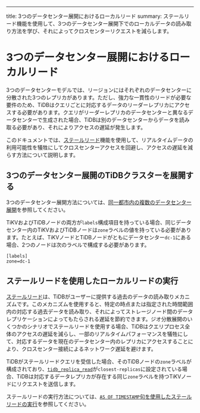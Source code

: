 ---
title: 3つのデータセンター展開におけるローカルリード
summary: ステールリード機能を使用して、3つのデータセンター展開下でのローカルデータの読み取り方法を学び、それによってクロスセンターリクエストを減らします。

# 3つのデータセンター展開におけるローカルリード

3つのデータセンターモデルでは、リージョンにはそれぞれのデータセンターに分散された3つのレプリカがあります。ただし、強力な一貫性のリードが必要な要件のため、TiDBはクエリごとに対応するデータのリーダーレプリカにアクセスする必要があります。クエリがリーダーレプリカのデータセンターと異なるデータセンターで生成された場合、TiDBは別のデータセンターからデータを読み取る必要があり、それによりアクセスの遅延が発生します。

このドキュメントでは、[ステールリード](/stale-read.md)機能を使用して、リアルタイムデータの利用可能性を犠牲にしてクロスセンターアクセスを回避し、アクセスの遅延を減らす方法について説明します。

## 3つのデータセンター展開のTiDBクラスターを展開する

3つのデータセンター展開方法については、[同一都市内の複数のデータセンター展開](/multi-data-centers-in-one-city-deployment.md)を参照してください。

TiKVおよびTiDBノードの両方が`labels`構成項目を持っている場合、同じデータセンター内のTiKVおよびTiDBノードは`zone`ラベルの値を持っている必要があります。たとえば、TiKVノードとTiDBノードがともにデータセンター`dc-1`にある場合、2つのノードは次のラベルで構成する必要があります。

```
[labels]
zone=dc-1
```

## ステールリードを使用したローカルリードの実行

[ステールリード](/stale-read.md)は、TiDBがユーザーに提供する過去のデータの読み取りメカニズムです。このメカニズムを使用すると、特定の時点または指定された時間範囲内の対応する過去データを読み取り、それによってストレージノード間のデータレプリケーションによってもたらされる遅延を節約できます。ジオ分散展開のいくつかのシナリオでステールリードを使用する場合、TiDBはクエリプロセス全体のアクセスの遅延を減らし、一部のリアルタイムパフォーマンスを犠牲にして、対応するデータを現在のデータセンター内のレプリカにアクセスすることにより、クロスセンター接続によるネットワーク遅延を避けます。

TiDBがステールリードクエリを受信した場合、そのTiDBノードの`zone`ラベルが構成されており、[`tidb_replica_read`](/system-variables.md#tidb_replica_read-new-in-v40)が`closest-replicas`に設定されている場合、TiDBは対応するデータレプリカが存在する同じ`zone`ラベルを持つTiKVノードにリクエストを送信します。

ステールリードの実行方法については、[`AS OF TIMESTAMP`句を使用したステールリードの実行](/as-of-timestamp.md)を参照してください。
